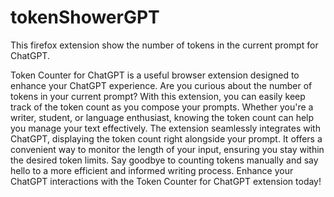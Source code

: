 # tokenShowerGPT
This firefox extension show the number of tokens in the current prompt for ChatGPT.

Token Counter for ChatGPT is a useful browser extension designed to enhance your ChatGPT experience. Are you curious about the number of tokens in your current prompt? With this extension, you can easily keep track of the token count as you compose your prompts. Whether you're a writer, student, or language enthusiast, knowing the token count can help you manage your text effectively. The extension seamlessly integrates with ChatGPT, displaying the token count right alongside your prompt. It offers a convenient way to monitor the length of your input, ensuring you stay within the desired token limits. Say goodbye to counting tokens manually and say hello to a more efficient and informed writing process. Enhance your ChatGPT interactions with the Token Counter for ChatGPT extension today!
